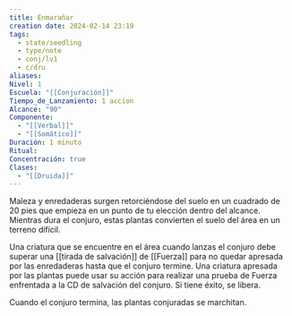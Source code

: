 ```yaml
---
title: Enmarañar
creation date: 2024-02-14 23:19
tags:
  - state/seedling
  - type/note
  - conj/lv1
  - c/dru
aliases: 
Nivel: 1
Escuela: "[[Conjuración]]"
Tiempo_de_Lanzamiento: 1 accion
Alcance: "90"
Componente:
  - "[[Verbal]]"
  - "[[Somático]]"
Duración: 1 minuto
Ritual: 
Concentración: true
Clases:
  - "[[Druida]]"
---
```

Maleza y enredaderas surgen retorciéndose del suelo en un cuadrado de 20 pies que empieza en un punto de tu elección dentro del alcance. Mientras dura el conjuro, estas plantas convierten el suelo del área en un terreno difícil.

Una criatura que se encuentre en el área cuando lanzas el conjuro debe superar una [[tirada de salvación]] de [[Fuerza]] para no quedar apresada por las enredaderas hasta que el conjuro termine. Una criatura apresada por las plantas puede usar su acción para realizar una prueba de Fuerza enfrentada a la CD de salvación del conjuro. Si tiene éxito, se libera.

Cuando el conjuro termina, las plantas conjuradas se marchitan.
